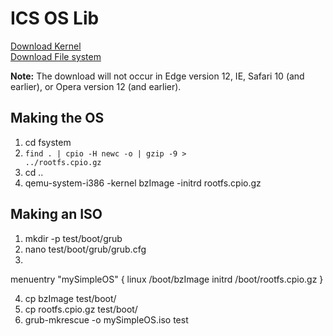 # ICS OS Lib

<a href="bzImage" download>Download Kernel</a><br>
<a href="rootfs.cpio.gz" download>Download File system</a>

<p><b>Note:</b> The download will not occur in Edge version 12, IE, Safari 10 (and earlier), or Opera version 12 (and earlier).</p>

## Making the OS

1. cd fsystem
2. <code>find . | cpio -H newc -o | gzip -9 > ../rootfs.cpio.gz</code>
3. cd ..
4. qemu-system-i386 -kernel bzImage -initrd rootfs.cpio.gz

## Making an ISO

1. mkdir -p test/boot/grub
2. nano test/boot/grub/grub.cfg
3. 
menuentry "mySimpleOS" {
    linux /boot/bzImage
    initrd /boot/rootfs.cpio.gz
}

4. cp bzImage test/boot/
5. cp rootfs.cpio.gz test/boot/
6. grub-mkrescue -o mySimpleOS.iso test
